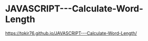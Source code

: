 # JAVASCRIPT---Calculate-Word-Length

https://tokir76.github.io/JAVASCRIPT---Calculate-Word-Length/
